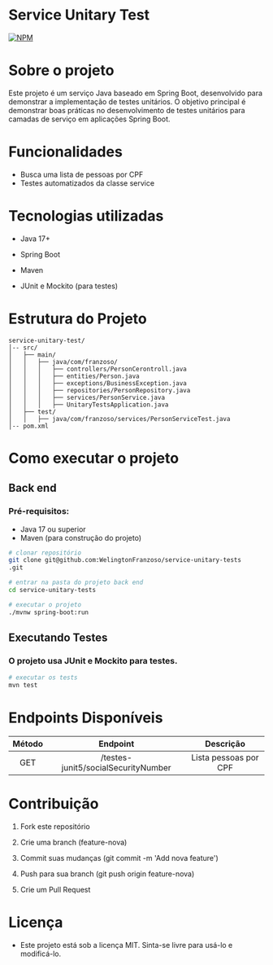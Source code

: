 # Service Unitary Test

[![NPM](https://img.shields.io/npm/l/react)](https://github.com/WelingtonFranzoso/service-unitary-tests/blob/main/LICENSE) 


# Sobre o projeto

Este projeto é um serviço Java baseado em Spring Boot, desenvolvido para demonstrar a implementação de testes unitários. O objetivo principal é demonstrar boas práticas no desenvolvimento de testes unitários para camadas de serviço em aplicações Spring Boot.

# Funcionalidades
- Busca uma lista de pessoas por CPF
- Testes automatizados da classe service

# Tecnologias utilizadas

- Java 17+

- Spring Boot

- Maven

- JUnit e Mockito (para testes)

# Estrutura do Projeto
```
service-unitary-test/
│-- src/
│   ├── main/
│   │   ├── java/com/franzoso/
│   │   │   ├── controllers/PersonCerontroll.java
│   │   │   ├── entities/Person.java
│   │   │   ├── exceptions/BusinessException.java
│   │   │   ├── repositories/PersonRepository.java
│   │   │   ├── services/PersonService.java
│   │   │   ├── UnitaryTestsApplication.java
│   ├── test/
│   │   ├── java/com/franzoso/services/PersonServiceTest.java
│-- pom.xml
```

# Como executar o projeto
## Back end
### Pré-requisitos: 
- Java 17 ou superior
- Maven (para construção do projeto)

```bash
# clonar repositório
git clone git@github.com:WelingtonFranzoso/service-unitary-tests
.git

# entrar na pasta do projeto back end
cd service-unitary-tests

# executar o projeto
./mvnw spring-boot:run
```

## Executando Testes

### O projeto usa JUnit e Mockito para testes.

```bash
# executar os tests
mvn test
```

# Endpoints Disponíveis

| Método | Endpoint              | Descrição             |
|:------:|:---------------------:|:---------------------:|
| GET    | /testes-junit5/socialSecurityNumber | Lista pessoas por CPF |


# Contribuição

1. Fork este repositório

2. Crie uma branch (feature-nova)

3. Commit suas mudanças (git commit -m 'Add nova feature')

4. Push para sua branch (git push origin feature-nova)

5. Crie um Pull Request

# Licença

- Este projeto está sob a licença MIT. Sinta-se livre para usá-lo e modificá-lo.
